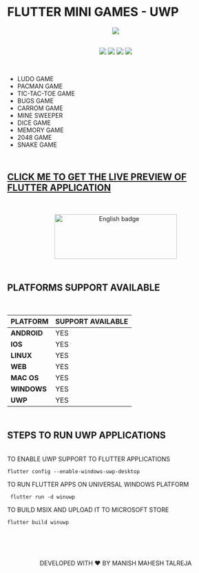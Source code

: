 # FLUTTER MINI GAMES - UWP

<CENTER>
<img src="https://www.winklix.com/blog/wp-content/uploads/2020/01/6t1pv3xcd.png">
</CENTER>
</BR>
<DIV ALIGN="CENTER">
  
![](https://img.shields.io/badge/FLUTTER-UWP-green) ![](https://img.shields.io/badge/FRAMEWORK-FLUTTER-blue) ![](https://img.shields.io/badge/LANGUAGE-DART-orange) ![](https://img.shields.io/badge/VERSION-1.0.0.0-yellowgreen) 
</DIV><BR />

 - LUDO GAME
 - PACMAN GAME
 - TIC-TAC-TOE GAME
 - BUGS GAME
 - CARROM GAME
 - MINE SWEEPER
 - DICE GAME
 - MEMORY GAME
 - 2048 GAME
 - SNAKE GAME

## <BR /><A HREF="https://www.youtube.com/watch?v=P9MTor3A8V4"> CLICK ME TO GET THE LIVE PREVIEW OF FLUTTER APPLICATION </A>

<BR /><DIV ALIGN="CENTER">
<a href='//www.microsoft.com/store/apps/9pdcwb44qpx9?cid=storebadge&ocid=badge'><img src='https://developer.microsoft.com/store/badges/images/English_get-it-from-MS.png' alt='English badge' style='width: 284px; height: 104px;'/></a> </DIV>

## <BR />PLATFORMS SUPPORT AVAILABLE
<BR />

PLATFORM  | SUPPORT AVAILABLE
------------- | -------------
<b>ANDROID</b>  | YES
<b>IOS</b>   | YES
<b>LINUX</b>   | YES
<b>WEB</b>   | YES
<b>MAC OS</b>   | YES
<b>WINDOWS</b>   | YES
<b>UWP</b>   | YES

## <BR />STEPS TO RUN UWP APPLICATIONS

<BR />TO ENABLE UWP SUPPORT TO FLUTTER APPLICATIONS

<CODE>flutter config --enable-windows-uwp-desktop</CODE>

TO  RUN FLUTTER APPS ON UNIVERSAL WINDOWS PLATFORM

<CODE> flutter run -d winuwp</CODE>

TO  BUILD MSIX AND UPLOAD IT TO MICROSOFT STORE

<CODE>flutter build winuwp</CODE>



<BR /><BR /><BR />

<DIV ALIGN="CENTER">DEVELOPED WITH ❤ BY MANISH MAHESH TALREJA</DIV>
